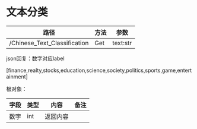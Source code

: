 # 文本分类

| 路径  | 方法  | 参数  |
|-----|-----|-----|
|  /Chinese_Text_Classification   |  Get   | text:str    |




json回复：数字对应label

[finance,realty,stocks,education,science,society,politics,sports,game,entertainment]


根对象：

| 字段 | 类型  | 内容     | 备注 |
|----|-----| -------- | ---- |
| 数字 | int | 返回内容 |      |
